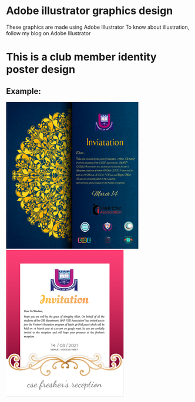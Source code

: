 # Adobe illustrator graphics design
 These graphics are made using Adobe Illustrator  To know about illustration, follow my blog on Adobe Illustrator


# This is a club member identity poster design

## Example:

<img src="https://github.com/Rayhan1996/Adobe-illustrator-graphics-design/blob/main/Invitation%20Card%20Design/Invitation%20Card%20%5BFranky%20design%5D.png" width="360" height="400" />
<img src="https://github.com/Rayhan1996/Adobe-illustrator-graphics-design/blob/main/Invitation%20Card%20Design/Invitation%20Card%20%5Bformal%20design%5D.png" width="320" height="400" />

